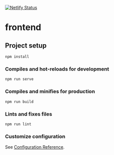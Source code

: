 [![Netlify Status](https://api.netlify.com/api/v1/badges/e8589c2c-9a6b-488d-a73b-7b9ac8d23bc3/deploy-status)](https://app.netlify.com/sites/tagging-website/deploys)

# frontend

## Project setup
```
npm install
```

### Compiles and hot-reloads for development
```
npm run serve
```

### Compiles and minifies for production
```
npm run build
```

### Lints and fixes files
```
npm run lint
```

### Customize configuration
See [Configuration Reference](https://cli.vuejs.org/config/).
